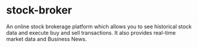 # stock-broker


An online stock brokerage platform which allows you to see historical stock data and execute buy and sell transactions.
It also provides real-time market data and Business News.
